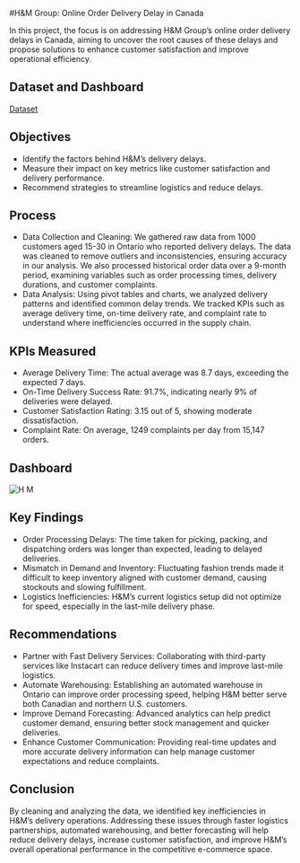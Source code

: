 #H&M Group: Online Order Delivery Delay in Canada

In this project, the focus is on addressing H&M Group’s online order delivery delays in Canada, aiming to uncover the root causes of these delays and propose solutions to enhance customer satisfaction and improve operational efficiency.

## Dataset and Dashboard
<a href="https://github.com/Shanvisatti/H-M-Supply-Chain-/blob/main/H%26M%20Dashboard%20">Dataset</a> 

## Objectives
- Identify the factors behind H&M’s delivery delays.
- Measure their impact on key metrics like customer satisfaction and delivery performance.
- Recommend strategies to streamline logistics and reduce delays.

## Process
- Data Collection and Cleaning: We gathered raw data from 1000 customers aged 15-30 in Ontario who reported delivery delays. The data was cleaned to remove outliers and inconsistencies, ensuring accuracy in our analysis. We also processed historical order data over a 9-month period, examining variables such as order processing times, delivery durations, and customer complaints.
- Data Analysis: Using pivot tables and charts, we analyzed delivery patterns and identified common delay trends. We tracked KPIs such as average delivery time, on-time delivery rate, and complaint rate to understand where inefficiencies occurred in the supply chain.

## KPIs Measured
- Average Delivery Time: The actual average was 8.7 days, exceeding the expected 7 days.
- On-Time Delivery Success Rate: 91.7%, indicating nearly 9% of deliveries were delayed.
- Customer Satisfaction Rating: 3.15 out of 5, showing moderate dissatisfaction.
- Complaint Rate: On average, 1249 complaints per day from 15,147 orders.

## Dashboard
![H M](https://github.com/user-attachments/assets/b7ee8065-0906-4301-b5f0-e517bcee178f)

## Key Findings
- Order Processing Delays: The time taken for picking, packing, and dispatching orders was longer than expected, leading to delayed deliveries.
- Mismatch in Demand and Inventory: Fluctuating fashion trends made it difficult to keep inventory aligned with customer demand, causing stockouts and slowing fulfillment.
- Logistics Inefficiencies: H&M’s current logistics setup did not optimize for speed, especially in the last-mile delivery phase.

## Recommendations
- Partner with Fast Delivery Services: Collaborating with third-party services like Instacart can reduce delivery times and improve last-mile logistics.
- Automate Warehousing: Establishing an automated warehouse in Ontario can improve order processing speed, helping H&M better serve both Canadian and northern U.S. customers.
- Improve Demand Forecasting: Advanced analytics can help predict customer demand, ensuring better stock management and quicker deliveries.
- Enhance Customer Communication: Providing real-time updates and more accurate delivery information can help manage customer expectations and reduce complaints.

## Conclusion
By cleaning and analyzing the data, we identified key inefficiencies in H&M’s delivery operations. Addressing these issues through faster logistics partnerships, automated warehousing, and better forecasting will help reduce delivery delays, increase customer satisfaction, and improve H&M’s overall operational performance in the competitive e-commerce space.


 
